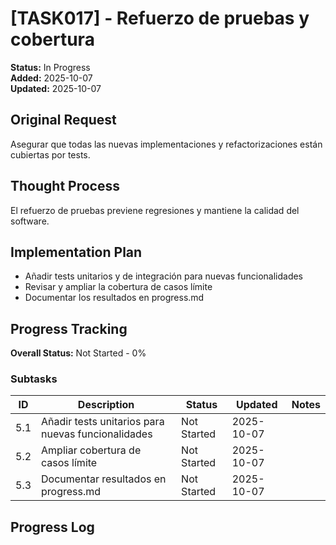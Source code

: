 # [TASK017] - Refuerzo de pruebas y cobertura

**Status:** In Progress  
**Added:** 2025-10-07  
**Updated:** 2025-10-07

## Original Request
Asegurar que todas las nuevas implementaciones y refactorizaciones están cubiertas por tests.

## Thought Process
El refuerzo de pruebas previene regresiones y mantiene la calidad del software.

## Implementation Plan
- Añadir tests unitarios y de integración para nuevas funcionalidades
- Revisar y ampliar la cobertura de casos límite
- Documentar los resultados en progress.md

## Progress Tracking

**Overall Status:** Not Started - 0%

### Subtasks
| ID | Description | Status | Updated | Notes |
|----|-------------|--------|---------|-------|
| 5.1 | Añadir tests unitarios para nuevas funcionalidades | Not Started | 2025-10-07 | |
| 5.2 | Ampliar cobertura de casos límite | Not Started | 2025-10-07 | |
| 5.3 | Documentar resultados en progress.md | Not Started | 2025-10-07 | |

## Progress Log